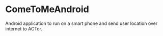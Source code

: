 # ComeToMeAndroid
Android application to run on a smart phone and send user location over internet to ACTor.

